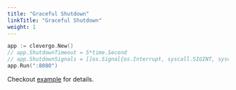 ```yaml
---
title: "Graceful Shutdown"
linkTitle: "Graceful Shutdown"
weight: 1
---
```


```go
app := clevergo.New()
// app.ShutdownTimeout = 5*time.Second
// app.ShutdownSignals = []os.Signal{os.Interrupt, syscall.SIGINT, syscall.SIGTERM} 
app.Run(":8080")
```

Checkout [example](https://github.com/clevergo/examples/tree/master/gracefulshutdown) for details.
